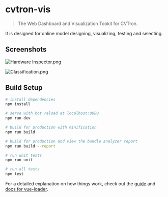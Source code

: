 # cvtron-vis

> The Web Dashboard and Visualization Tookit for CVTron.

It is designed for online model designing, visualizing, testing and selecting.

## Screenshots
![Hardware Inspector.png](https://i.loli.net/2018/03/11/5aa4de8f803fe.png)

![Classification.png](https://i.loli.net/2018/03/11/5aa4de9044ee9.png)

## Build Setup

``` bash
# install dependencies
npm install

# serve with hot reload at localhost:8080
npm run dev

# build for production with minification
npm run build

# build for production and view the bundle analyzer report
npm run build --report

# run unit tests
npm run unit

# run all tests
npm test
```

For a detailed explanation on how things work, check out the [guide](http://vuejs-templates.github.io/webpack/) and [docs for vue-loader](http://vuejs.github.io/vue-loader).

